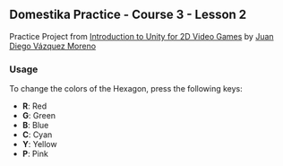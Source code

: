 ## Domestika Practice - Course 3 - Lesson 2

Practice Project from [Introduction to Unity for 2D Video Games](https://www.domestika.org/en/courses/716-introduction-to-unity-for-2d-video-games/course) by [Juan Diego Vázquez Moreno](https://www.domestika.org/en/juavazmor)

### Usage

To change the colors of the Hexagon, press the following keys:
* **R**: Red
* **G**: Green
* **B**: Blue
* **C**: Cyan
* **Y**: Yellow
* **P**: Pink 
